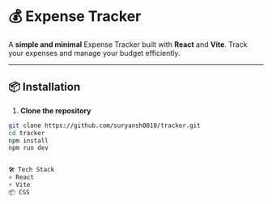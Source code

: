# 💰 Expense Tracker
 
A **simple and minimal** Expense Tracker built with **React** and **Vite**. Track your expenses and manage your budget efficiently.

---

## 📦 Installation 
   
 
1. **Clone the repository**  
```bash
git clone https://github.com/suryansh0010/tracker.git
cd tracker
npm install
npm run dev


🛠️ Tech Stack
⚛️ React
⚡ Vite
📦 CSS
